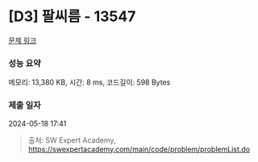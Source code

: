 # [D3] 팔씨름 - 13547 

[문제 링크](https://swexpertacademy.com/main/code/problem/problemDetail.do?contestProbId=AX6PP9G6p1sDFAS9) 

### 성능 요약

메모리: 13,380 KB, 시간: 8 ms, 코드길이: 598 Bytes

### 제출 일자

2024-05-18 17:41



> 출처: SW Expert Academy, https://swexpertacademy.com/main/code/problem/problemList.do